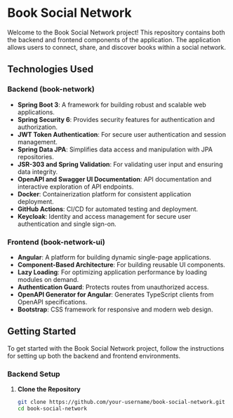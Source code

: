 # Book Social Network

Welcome to the Book Social Network project! This repository contains both the backend and frontend components of the application. The application allows users to connect, share, and discover books within a social network.

## Technologies Used

### Backend (book-network)

- **Spring Boot 3**: A framework for building robust and scalable web applications.
- **Spring Security 6**: Provides security features for authentication and authorization.
- **JWT Token Authentication**: For secure user authentication and session management.
- **Spring Data JPA**: Simplifies data access and manipulation with JPA repositories.
- **JSR-303 and Spring Validation**: For validating user input and ensuring data integrity.
- **OpenAPI and Swagger UI Documentation**: API documentation and interactive exploration of API endpoints.
- **Docker**: Containerization platform for consistent application deployment.
- **GitHub Actions**: CI/CD for automated testing and deployment.
- **Keycloak**: Identity and access management for secure user authentication and single sign-on.

### Frontend (book-network-ui)

- **Angular**: A platform for building dynamic single-page applications.
- **Component-Based Architecture**: For building reusable UI components.
- **Lazy Loading**: For optimizing application performance by loading modules on demand.
- **Authentication Guard**: Protects routes from unauthorized access.
- **OpenAPI Generator for Angular**: Generates TypeScript clients from OpenAPI specifications.
- **Bootstrap**: CSS framework for responsive and modern web design.

## Getting Started

To get started with the Book Social Network project, follow the instructions for setting up both the backend and frontend environments.

### Backend Setup

1. **Clone the Repository**

   ```bash
   git clone https://github.com/your-username/book-social-network.git
   cd book-social-network
